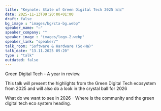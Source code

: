 ```yaml
---
title: "Keynote: State of Green Digital Tech 2025 🇬🇧"
date: 2025-11-13T09:20:00+01:00
draft: false
bg_image : "images/bg/cta-bg.webp"
speaker_name: "—"
speaker_company: ""
speaker_image : "images/logo-2.webp"
speaker_link: "speaker/"
talk_room: "Software & Hardware (So-Ha)"
talk_date: "13.11.2025 09:20"
type : "talk"
outdated: false
---
```


Green Digital Tech - A year in review.

This talk will present the highlights from the Green Digital Tech ecosystem from 2025 and will also do a look in the crystal ball for 2026

What do we want to see in 2026 - Where is the community and the green digital tech eco system heading.
